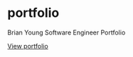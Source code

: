 # portfolio
Brian Young Software Engineer Portfolio

<a href="http://brianyoungdev.io" target="_blank">View portfolio</a>
